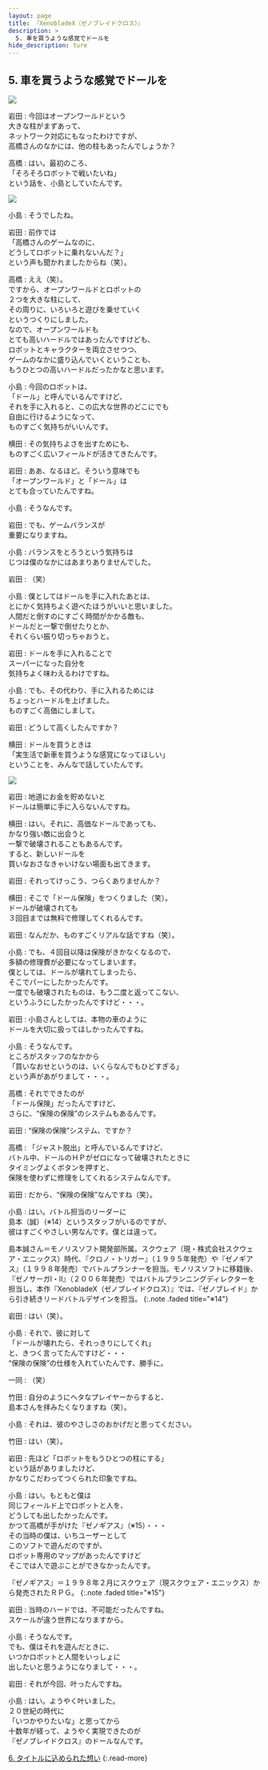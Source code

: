 ```yaml
---
layout: page
title: 『XenobladeX（ゼノブレイドクロス）』
description: >
  5. 車を買うような感覚でドールを
hide_description: ture
---
```



## 5. 車を買うような感覚でドールを

<img src="/interviews/jp/WiiU/ax5j/vol1/img/mainvisual5.jpg)" stype="border-radius: 12px;">


岩田
: 今回はオープンワールドという<br>大きな柱がまずあって、<br>ネットワーク対応にもなったわけですが、<br>高橋さんのなかには、他の柱もあったんでしょうか？

高橋
: はい。最初のころ、<br>「そろそろロボットで戦いたいね」<br>という話を、小島としていたんです。

<img src="/interviews/jp/WiiU/ax5j/vol1/img/photo14.jpg)" stype="border-radius: 12px;">

小島
: そうでしたね。

岩田
: 前作では<br>「高橋さんのゲームなのに、<br>どうしてロボットに乗れないんだ？」<br>という声も聞かれましたからね（笑）。

高橋
: ええ（笑）。<br>ですから、オープンワールドとロボットの<br>２つを大きな柱にして、<br>その周りに、いろいろと遊びを乗せていく<br>というつくりにしました。<br>なので、オープンワールドも<br>とても高いハードルではあったんですけども、<br>ロボットとキャラクターを両立させつつ、<br>ゲームのなかに盛り込んでいくということも、<br>もうひとつの高いハードルだったかなと思います。

小島
: 今回のロボットは、<br>「ドール」と呼んでいるんですけど、<br>それを手に入れると、この広大な世界のどこにでも<br>自由に行けるようになって、<br>ものすごく気持ちがいいんです。

横田
: その気持ちよさを出すためにも、<br>ものすごく広いフィールドが活きてきたんです。

岩田
: ああ、なるほど。そういう意味でも<br>「オープンワールド」と「ドール」は<br>とても合っていたんですね。

小島
: そうなんです。

岩田
: でも、ゲームバランスが<br>重要になりますね。

小島
: バランスをとろうという気持ちは<br>じつは僕のなかにはあまりありませんでした。

岩田
: （笑）

小島
: 僕としてはドールを手に入れたあとは、<br>とにかく気持ちよく遊べたほうがいいと思いました。<br>人間だと倒すのにすごく時間がかかる敵も、<br>ドールだと一撃で倒せたりとか、<br>それくらい振り切っちゃおうと。

岩田
: ドールを手に入れることで<br>スーパーになった自分を<br>気持ちよく味わえるわけですね。

小島
: でも、その代わり、手に入れるためには<br>ちょっとハードルを上げました。<br>ものすごく高価にしまして。

岩田
: どうして高くしたんですか？

横田
: ドールを買うときは<br>「実生活で新車を買うような感覚になってほしい」<br>ということを、みんなで話していたんです。

<img src="/interviews/jp/WiiU/ax5j/vol1/img/photo15.jpg)" stype="border-radius: 12px;">

岩田
: 地道にお金を貯めないと<br>ドールは簡単に手に入らないんですね。

横田
: はい。それに、高価なドールであっても、<br>かなり強い敵に出会うと<br>一撃で破壊されることもあるんです。<br>すると、新しいドールを<br>買いなおさなきゃいけない場面も出てきます。

岩田
: それってけっこう、つらくありませんか？

横田
: そこで「ドール保険」をつくりました（笑）。<br>ドールが破壊されても<br>３回目までは無料で修理してくれるんです。

岩田
: なんだか、ものすごくリアルな話ですね（笑）。

小島
: でも、４回目以降は保険がきかなくなるので、<br>多額の修理費が必要になってしまいます。<br>僕としては、ドールが壊れてしまったら、<br>そこでパーにしたかったんです。<br>一度でも破壊されたものは、もう二度と返ってこない、<br>というふうにしたかったんですけど・・・。

岩田
: 小島さんとしては、本物の車のように<br>ドールを大切に扱ってほしかったんですね。

小島
: そうなんです。<br>ところがスタッフのなかから<br>「買いなおせというのは、いくらなんでもひどすぎる」<br>という声があがりまして・・・。

高橋
: それでできたのが<br>「ドール保険」だったんですけど、<br>さらに、“保険の保険”のシステムもあるんです。

岩田
: “保険の保険”システム、ですか？

高橋
: 「ジャスト脱出」と呼んでいるんですけど、<br>バトル中、ドールのＨＰがゼロになって破壊されたときに<br>タイミングよくボタンを押すと、<br>保険を使わずに修理をしてくれるシステムなんです。

岩田
: だから、“保険の保険”なんですね（笑）。

小島
: はい。バトル担当のリーダーに<br>島本（誠）（※14）というスタッフがいるのですが、<br>彼はすごくやさしい男なんです。僕とは違って。

島本誠さん＝モノリスソフト開発部所属。スクウェア（現・株式会社スクウェア・エニックス）時代、『クロノ・トリガー』（１９９５年発売）や『ゼノギアス』（１９９８年発売）でバトルプランナーを担当。モノリスソフトに移籍後、『ゼノサーガI・II』（２００６年発売）ではバトルプランニングディレクターを担当し、本作『XenobladeX（ゼノブレイドクロス）』では、『ゼノブレイド』から引き続きリードバトルデザインを担当。
{:.note .faded title="※14"}



岩田
: はい（笑）。

小島
: それで、彼に対して<br>「ドールが壊れたら、それっきりにしてくれ」<br>と、きつく言ってたんですけど・・・<br>“保険の保険”の仕様を入れていたんです、勝手に。

一同
: （笑）

竹田
: 自分のようにヘタなプレイヤーからすると、<br>島本さんを拝みたくなりますね（笑）。

小島
: それは、彼のやさしさのおかげだと思ってください。

竹田
: はい（笑）。

岩田
: 先ほど「ロボットをもうひとつの柱にする」<br>という話がありましたけど、<br>かなりこだわってつくられた印象ですね。

小島
: はい。もともと僕は<br>同じフィールド上でロボットと人を、<br>どうしても出したかったんです。<br>かつて高橋が手がけた『ゼノギアス』（※15）・・・<br>その当時の僕は、いちユーザーとして<br>このソフトで遊んだのですが、<br>ロボット専用のマップがあったんですけど<br>そこでは人で遊ぶことができなかったんです。

『ゼノギアス』＝１９９８年２月にスクウェア（現スクウェア・エニックス）から発売されたＲＰＧ。
{:.note .faded title="※15"}



岩田
: 当時のハードでは、不可能だったんですね。<br>スケールが違う世界になりますから。

小島
: そうなんです。<br>でも、僕はそれを遊んだときに、<br>いつかロボットと人間をいっしょに<br>出したいと思うようになりまして・・・。

岩田
: それが今回、叶ったんですね。

小島
: はい。ようやく叶いました。<br>２０世紀の時代に<br>「いつかやりたいな」と思ってから<br>十数年が経って、ようやく実現できたのが<br>『ゼノブレイドクロス』のドールなんです。


[6. タイトルに込められた想い](6.md)
{:.read-more}